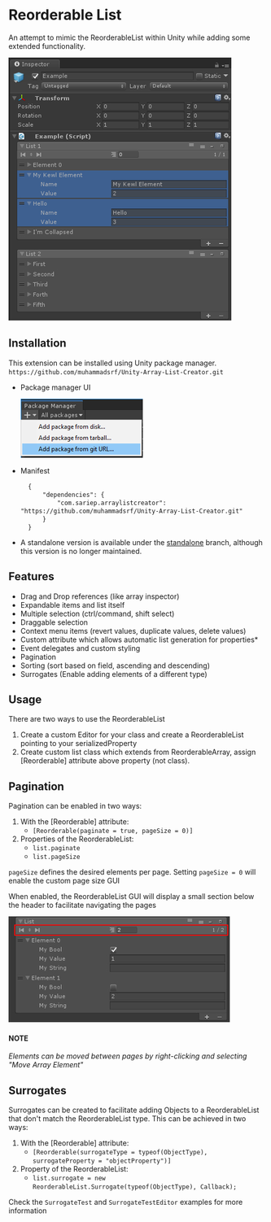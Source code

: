 # Reorderable List

An attempt to mimic the ReorderableList within Unity while adding some extended functionality.

![screenshot](https://github.com/muhammadsrf/Unity-Array-List-Creator/blob/images/45054643-70b46200-b042-11e8-874c-0d93a46e05a5.jpg)

## Installation

This extension can be installed using Unity package manager.  
`https://github.com/muhammadsrf/Unity-Array-List-Creator.git`  

* Package manager UI  

	![screenshot](https://github.com/muhammadsrf/Unity-Array-List-Creator/blob/images/72479980-c9554c80-37aa-11ea-8fd8-978d3fa860bd.png)

* Manifest

		{
    		"dependencies": {
        		"com.sariep.arraylistcreator": "https://github.com/muhammadsrf/Unity-Array-List-Creator.git"
    		}
		}

* A standalone version is available under the [standalone](https://github.com/cfoulston/Unity-Reorderable-List/tree/standalone) branch, although this version is no longer maintained.  

## Features

* Drag and Drop references (like array inspector)
* Expandable items and list itself
* Multiple selection (ctrl/command, shift select)
* Draggable selection
* Context menu items (revert values, duplicate values, delete values)
* Custom attribute which allows automatic list generation for properties*
* Event delegates and custom styling
* Pagination
* Sorting (sort based on field, ascending and descending)
* Surrogates (Enable adding elements of a different type)

## Usage

There are two ways to use the ReorderableList
1. Create a custom Editor for your class and create a ReorderableList pointing to your serializedProperty
2. Create custom list class which extends from ReorderableArray<T>, assign [Reorderable] attribute above property (not class).

## Pagination

Pagination can be enabled in two ways:

1. With the [Reorderable] attribute:
	* `[Reorderable(paginate = true, pageSize = 0)]`
2. Properties of the ReorderableList:
	* `list.paginate`
	* `list.pageSize`

`pageSize` defines the desired elements per page. Setting `pageSize = 0` will enable the custom page size GUI

When enabled, the ReorderableList GUI will display a small section below the header to facilitate navigating the pages

![pagination](https://github.com/muhammadsrf/Unity-Array-List-Creator/blob/images/45054642-701bcb80-b042-11e8-84e4-0886d23c83c9.jpg)

#### NOTE 
*Elements can be moved between pages by right-clicking and selecting "Move Array Element"*

## Surrogates

Surrogates can be created to facilitate adding Objects to a ReorderableList that don't match the ReorderableList type.
This can be achieved in two ways:

1. With the [Reorderable] attribute:
	* `[Reorderable(surrogateType = typeof(ObjectType), surrogateProperty = "objectProperty")]`
2. Property of the ReorderableList:
	* `list.surrogate = new ReorderableList.Surrogate(typeof(ObjectType), Callback);`

Check the `SurrogateTest` and `SurrogateTestEditor` examples for more information